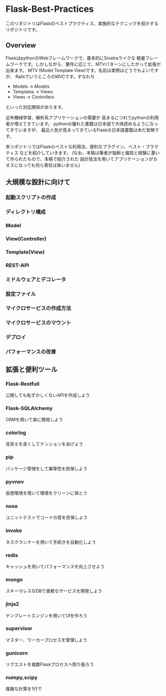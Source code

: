 # Flask-Best-Practices
このリポジトリはFlaskのベストプラクティス、実施的なテクニックを紹介するリポジトリです。

## Overview
FlaskはpythonのWebフレームワークで、基本的にSinatraライクな
軽量フレームワークです。しかしながら、要件に応じて、MTVパターンにしたがって拡張が出来ます。
MTV (Model Template View)です。名前は実際はどうでもよいですが、
RailsでいうところのMVCです。すなわち

* Models -> Models
* Templates -> Views
* Views -> Controllers

といった対応関係があります。

近年機械学習、解析系アプリケーションの需要が
高まるにつれてpythonの利用者が増えてきています。
pythonの優れた書籍は日本語で大体読めるようになってきていますが、
最近人気が高まってきているFlaskの日本語書籍は未だ皆無です。

本リポジトリではFlaskのベストな利用法、便利なプラグイン、ベスト・プラクティス
などを紹介していきます。
(なお、本稿は筆者が独断と偏見と経験に基いて作られたもので、本稿で紹介された
設計技法を用いてアプリケーションがカオスになっても何ら責任は負いません)

## 大規模な設計に向けて

### 起動スクリプトの作成
### ディレクトリ構成
### Model
### View(Controller)
### Template(View)
### REST-API
### ミドルウェアとデコレータ
### 設定ファイル
### マイクロサービスの作成方法
### マイクロサービスのマウント
### デプロイ
### パフォーマンスの改善

## 拡張と便利ツール
### Flask-Restfull
公開しても恥ずかしくないAPIを作成しよう
### Flask-SQLAlchemy
ORMを用いて楽に開発しよう
### colorlog
見栄えを良くしてテンションをあげよう
### pip
パッケージ管理をして冪等性を担保しよう
### pyvnev
仮想環境を用いて環境をクリーンに保とう
### nose
ユニットテストでコードの質を担保しよう
### invoke
タスクランナーを用いて手続きを自動化しよう
### redis
キャッシュを用いてパフォーマンスを向上させよう
### mongo
スキーマレスなDBで柔軟なサービスを開発しよう
### jinja2
テンプレートエンジンを用いてUIを作ろう
### supervisor
マスター、ワーカープロセスを管理しよう
### gunicorn
リクエストを複数Flaskプロセスへ割り振ろう
### numpy,scipy
複雑な計算を1行で
